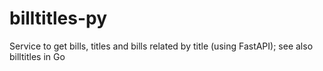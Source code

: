 # billtitles-py
Service to get bills, titles and bills related by title (using FastAPI); see also billtitles in Go

